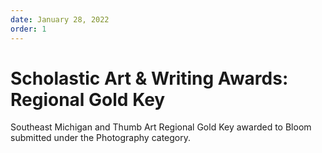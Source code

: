 ```yaml
---
date: January 28, 2022
order: 1
---
```


# Scholastic Art & Writing Awards: Regional Gold Key

Southeast Michigan and Thumb Art Regional Gold Key awarded to Bloom submitted under the Photography category.
